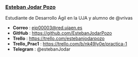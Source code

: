 ### [Esteban Jodar Pozo](ejp00003@red.ujaen.es)
Estudiante de Desarrollo Ágil en la UJA y alumno de @vrivas 

- **Correo**  :  ejp00003@red.ujaen.es
- **GitHub**  :  https://github.com/EstebanJodarPozo
- **Trello**     :  https://trello.com/estebanjodarpozo
- **Trello_Prac1**  : https://trello.com/b/nk49Iy0e/practica-1
-  **Telegram**   : @estebanJodar
